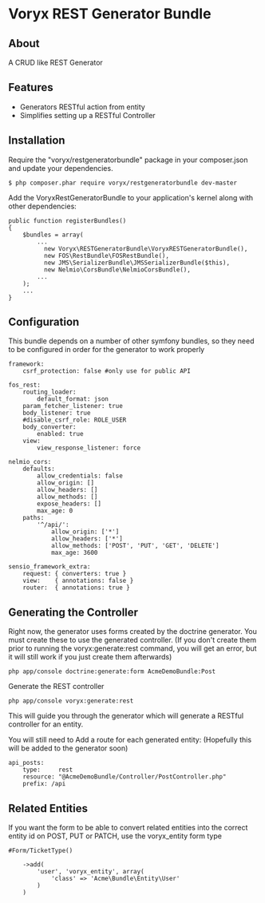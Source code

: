# Voryx REST Generator Bundle

## About

A CRUD like REST Generator

## Features

* Generators RESTful action from entity
* Simplifies setting up a RESTful Controller


## Installation
Require the "voryx/restgeneratorbundle" package in your composer.json and update your dependencies.

    $ php composer.phar require voryx/restgeneratorbundle dev-master

Add the VoryxRestGeneratorBundle to your application's kernel along with other dependencies:

    public function registerBundles()
    {
        $bundles = array(
            ...
              new Voryx\RESTGeneratorBundle\VoryxRESTGeneratorBundle(),
              new FOS\RestBundle\FOSRestBundle(),
              new JMS\SerializerBundle\JMSSerializerBundle($this),
              new Nelmio\CorsBundle\NelmioCorsBundle(),
            ...
        );
        ...
    }

## Configuration

This bundle depends on a number of other symfony bundles, so they need to be configured in order for the generator to work properly

    framework:
        csrf_protection: false #only use for public API

    fos_rest:
        routing_loader:
            default_format: json
        param_fetcher_listener: true
        body_listener: true
        #disable_csrf_role: ROLE_USER
        body_converter:
            enabled: true
        view:
            view_response_listener: force

    nelmio_cors:
        defaults:
            allow_credentials: false
            allow_origin: []
            allow_headers: []
            allow_methods: []
            expose_headers: []
            max_age: 0
        paths:
            '^/api/':
                allow_origin: ['*']
                allow_headers: ['*']
                allow_methods: ['POST', 'PUT', 'GET', 'DELETE']
                max_age: 3600

    sensio_framework_extra:
        request: { converters: true }
        view:    { annotations: false }
        router:  { annotations: true }

## Generating the Controller

Right now, the generator uses forms created by the doctrine generator. You must create these to use the generated controller. (If you don't create them prior to running the voryx:generate:rest command, you will get an error, but it will still work if you just create them afterwards)

    php app/console doctrine:generate:form AcmeDemoBundle:Post

Generate the REST controller

    php app/console voryx:generate:rest
    
This will guide you through the generator which will generate a RESTful controller for an entity.

You will still need to Add a route for each generated entity:  (Hopefully this will be added to the generator soon)

    api_posts:
        type:     rest
        resource: "@AcmeDemoBundle/Controller/PostController.php"
        prefix: /api

## Related Entities

If you want the form to be able to convert related entities into the correct entity id on POST, PUT or PATCH, use the voryx_entity form type

    #Form/TicketType()

        ->add(
            'user', 'voryx_entity', array(
                'class' => 'Acme\Bundle\Entity\User'
            )
        )